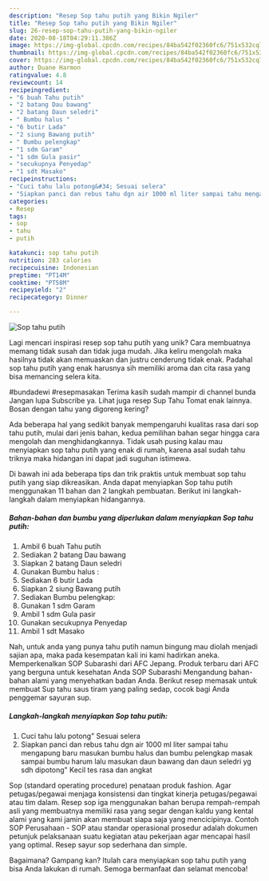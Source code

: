 ```yaml
---
description: "Resep Sop tahu putih yang Bikin Ngiler"
title: "Resep Sop tahu putih yang Bikin Ngiler"
slug: 26-resep-sop-tahu-putih-yang-bikin-ngiler
date: 2020-08-18T04:29:11.386Z
image: https://img-global.cpcdn.com/recipes/84ba542f02360fc6/751x532cq70/sop-tahu-putih-foto-resep-utama.jpg
thumbnail: https://img-global.cpcdn.com/recipes/84ba542f02360fc6/751x532cq70/sop-tahu-putih-foto-resep-utama.jpg
cover: https://img-global.cpcdn.com/recipes/84ba542f02360fc6/751x532cq70/sop-tahu-putih-foto-resep-utama.jpg
author: Duane Harmon
ratingvalue: 4.8
reviewcount: 14
recipeingredient:
- "6 buah Tahu putih"
- "2 batang Dau bawang"
- "2 batang Daun seledri"
- " Bumbu halus "
- "6 butir Lada"
- "2 siung Bawang putih"
- " Bumbu pelengkap"
- "1 sdm Garam"
- "1 sdm Gula pasir"
- "secukupnya Penyedap"
- "1 sdt Masako"
recipeinstructions:
- "Cuci tahu lalu potong&#34; Sesuai selera"
- "Siapkan panci dan rebus tahu dgn air 1000 ml liter sampai tahu mengapung baru masukan bumbu halus dan bumbu pelengkap masak sampai bumbu harum lalu masukan daun bawang dan daun seledri yg sdh dipotong&#34; Kecil tes rasa dan angkat"
categories:
- Resep
tags:
- sop
- tahu
- putih

katakunci: sop tahu putih 
nutrition: 283 calories
recipecuisine: Indonesian
preptime: "PT14M"
cooktime: "PT58M"
recipeyield: "2"
recipecategory: Dinner

---
```



![Sop tahu putih](https://img-global.cpcdn.com/recipes/84ba542f02360fc6/751x532cq70/sop-tahu-putih-foto-resep-utama.jpg)

Lagi mencari inspirasi resep sop tahu putih yang unik? Cara membuatnya memang tidak susah dan tidak juga mudah. Jika keliru mengolah maka hasilnya tidak akan memuaskan dan justru cenderung tidak enak. Padahal sop tahu putih yang enak harusnya sih memiliki aroma dan cita rasa yang bisa memancing selera kita.

#bundadewi #resepmasakan Terima kasih sudah mampir di channel bunda Jangan lupa Subscribe ya. Lihat juga resep Sup Tahu Tomat enak lainnya. Bosan dengan tahu yang digoreng kering?

Ada beberapa hal yang sedikit banyak mempengaruhi kualitas rasa dari sop tahu putih, mulai dari jenis bahan, kedua pemilihan bahan segar hingga cara mengolah dan menghidangkannya. Tidak usah pusing kalau mau menyiapkan sop tahu putih yang enak di rumah, karena asal sudah tahu triknya maka hidangan ini dapat jadi suguhan istimewa.


Di bawah ini ada beberapa tips dan trik praktis untuk membuat sop tahu putih yang siap dikreasikan. Anda dapat menyiapkan Sop tahu putih menggunakan 11 bahan dan 2 langkah pembuatan. Berikut ini langkah-langkah dalam menyiapkan hidangannya.

<!--inarticleads1-->

##### Bahan-bahan dan bumbu yang diperlukan dalam menyiapkan Sop tahu putih:

1. Ambil 6 buah Tahu putih
1. Sediakan 2 batang Dau bawang
1. Siapkan 2 batang Daun seledri
1. Gunakan  Bumbu halus :
1. Sediakan 6 butir Lada
1. Siapkan 2 siung Bawang putih
1. Sediakan  Bumbu pelengkap:
1. Gunakan 1 sdm Garam
1. Ambil 1 sdm Gula pasir
1. Gunakan secukupnya Penyedap
1. Ambil 1 sdt Masako


Nah, untuk anda yang punya tahu putih namun bingung mau diolah menjadi sajian apa, maka pada kesempatan kali ini kami hadirkan aneka. Memperkenalkan SOP Subarashi dari AFC Jepang. Produk terbaru dari AFC yang berguna untuk kesehatan Anda SOP Subarashi Mengandung bahan-bahan alami yang menyehatkan badan Anda. Berikut resep memasak untuk membuat Sup tahu saus tiram yang paling sedap, cocok bagi Anda penggemar sayuran sup. 

<!--inarticleads2-->

##### Langkah-langkah menyiapkan Sop tahu putih:

1. Cuci tahu lalu potong&#34; Sesuai selera
1. Siapkan panci dan rebus tahu dgn air 1000 ml liter sampai tahu mengapung baru masukan bumbu halus dan bumbu pelengkap masak sampai bumbu harum lalu masukan daun bawang dan daun seledri yg sdh dipotong&#34; Kecil tes rasa dan angkat


Sop (standard operating procedure) penataan produk fashion. Agar petugas/pegawai menjaga konsistensi dan tingkat kinerja petugas/pegawai atau tim dalam. Resep sop iga menggunakan bahan berupa rempah-rempah asli yang membuatnya memiliki rasa yang segar dengan kaldu yang kental alami yang kami jamin akan membuat siapa saja yang mencicipinya. Contoh SOP Perusahaan - SOP atau standar operasional prosedur adalah dokumen petunjuk pelaksanaan suatu kegiatan atau pekerjaan agar mencapai hasil yang optimal. Resep sayur sop sederhana dan simple. 

Bagaimana? Gampang kan? Itulah cara menyiapkan sop tahu putih yang bisa Anda lakukan di rumah. Semoga bermanfaat dan selamat mencoba!
